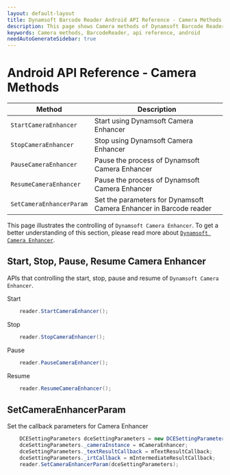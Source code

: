 ```yaml
---
layout: default-layout
title: Dynamsoft Barcode Reader Android API Reference - Camera Methods
description: This page shows Camera methods of Dynamsoft Barcode Reader for Android SDK.
keywords: Camera methods, BarcodeReader, api reference, android
needAutoGenerateSidebar: true
---
```



# Android API Reference - Camera Methods

| Method | Description |
|--------|-------------|
| `StartCameraEnhancer` | Start using Dynamsoft Camera Enhancer |
| `StopCameraEnhancer` | Stop using Dynamsoft Camera Enhancer |
| `PauseCameraEnhancer` | Pause the process of Dynamsoft Camera Enhancer |
| `ResumeCameraEnhancer` | Pause the process of Dynamsoft Camera Enhancer |
| `SetCameraEnhancerParam` | Set the parameters for Dynamsoft Camera Enhancer in Barcode reader |

This page illustrates the controlling of `Dynamsoft Camera Enhancer`. To get a better understanding of this section, please read more about [`Dynamsoft Camera Enhancer`](https://www.dynamsoft.com/camera-enhancer/docs/introduction/?ver=latest).

## Start, Stop, Pause, Resume Camera Enhancer

APIs that controlling the start, stop, pause and resume of  `Dynamsoft Camera Enhancer`.

Start

```java
    reader.StartCameraEnhancer();
```

Stop

```java
    reader.StopCameraEnhancer();
```

Pause

```java
    reader.PauseCameraEnhancer();
```

Resume

```java
    reader.ResumeCameraEnhancer();
```

## SetCameraEnhancerParam

Set the callback parameters for Camera Enhancer

```java
    DCESettingParameters dceSettingParameters = new DCESettingParameters();
    dceSettingParameters._cameraInstance = mCameraEnhancer;
    dceSettingParameters._textResultCallback = mTextResultCallback;
    dceSettingParameters._irtCallback = mIntermediateResultCallback;
    reader.SetCameraEnhancerParam(dceSettingParameters);
```
